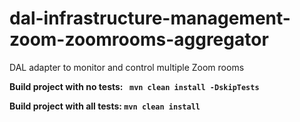# dal-infrastructure-management-zoom-zoomrooms-aggregator
DAL adapter to monitor and control multiple Zoom rooms

**Build project with no tests: ``` mvn clean install -DskipTests```**

**Build project with all tests: ``` mvn clean install ```**